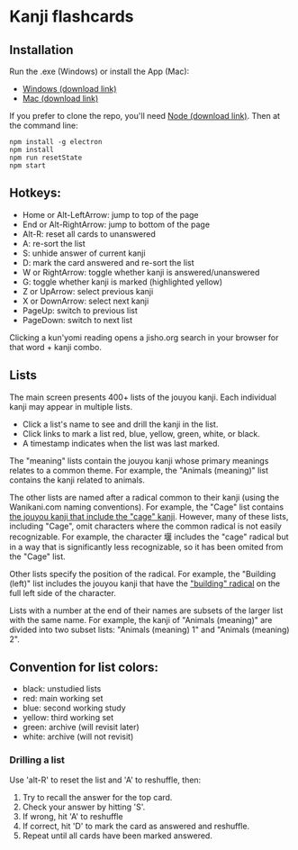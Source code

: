 # Kanji flashcards

## Installation

Run the .exe (Windows) or install the App (Mac):

- [Windows (download link)](https://drive.google.com/file/d/1XkWvs4p-hlS2mIVAymeoLfmZ3vMdMVE7/view?usp=sharing)
- [Mac (download link)](https://drive.google.com/file/d/1rn8cfVHObbxlKUVeh8cmCwuvnvFVOgeY/view?usp=sharing)

If you prefer to clone the repo, you'll need [Node (download link)](https://nodejs.org/en/download/). Then at the command line:

```
npm install -g electron
npm install
npm run resetState
npm start
```

## Hotkeys:

- Home or Alt-LeftArrow: jump to top of the page
- End or Alt-RightArrow: jump to bottom of the page
- Alt-R: reset all cards to unanswered
- A: re-sort the list
- S: unhide answer of current kanji
- D: mark the card answered and re-sort the list
- W or RightArrow: toggle whether kanji is answered/unanswered
- G: toggle whether kanji is marked (highlighted yellow)
- Z or UpArrow: select previous kanji
- X or DownArrow: select next kanji
- PageUp: switch to previous list
- PageDown: switch to next list

Clicking a kun'yomi reading opens a jisho.org search in your browser for that word + kanji combo.

## Lists

The main screen presents 400+ lists of the jouyou kanji. Each individual kanji may appear in multiple lists.

- Click a list's name to see and drill the kanji in the list.
- Click links to mark a list red, blue, yellow, green, white, or black.
- A timestamp indicates when the list was last marked.

The "meaning" lists contain the jouyou kanji whose primary meanings relates to a common theme. For example, the "Animals (meaning)" list contains the kanji related to animals.

The other lists are named after a radical common to their kanji (using the Wanikani.com naming conventions). For example, the "Cage" list contains [the jouyou kanji that include the "cage" kanji](https://www.wanikani.com/radicals/cage). However, many of these lists, including "Cage", omit characters where the common radical is not easily recognizable. For example, the character 堰 includes the "cage" radical but in a way that is significantly less recognizable, so it has been omited from the "Cage" list.

Other lists specify the position of the radical. For example, the "Building (left)" list includes the jouyou kanji that have the ["building" radical](https://www.wanikani.com/radicals/building) on the full left side of the character.

Lists with a number at the end of their names are subsets of the larger list with the same name. For example, the kanji of "Animals (meaning)" are divided into two subset lists: "Animals (meaning) 1" and "Animals (meaning) 2".

## Convention for list colors:

- black: unstudied lists
- red: main working set
- blue: second working study
- yellow: third working set
- green: archive (will revisit later)
- white: archive (will not revisit)

### Drilling a list

Use 'alt-R' to reset the list and 'A' to reshuffle, then:

1. Try to recall the answer for the top card.
2. Check your answer by hitting 'S'.
3. If wrong, hit 'A' to reshuffle
4. If correct, hit 'D' to mark the card as answered and reshuffle.
5. Repeat until all cards have been marked answered.